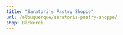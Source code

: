 ```yaml
---
title: "Saratori's Pastry Shoppe"
url: /albuquerque/saratoris-pastry-shoppe/
shop: Bäckerei
---
```

